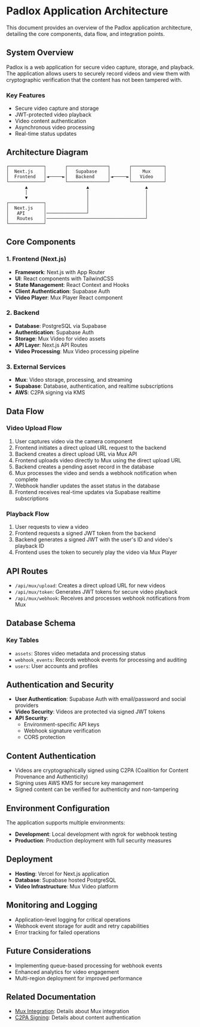 # Padlox Application Architecture

This document provides an overview of the Padlox application architecture, detailing the core components, data flow, and integration points.

## System Overview

Padlox is a web application for secure video capture, storage, and playback. The application allows users to securely record videos and view them with cryptographic verification that the content has not been tampered with.

### Key Features

- Secure video capture and storage
- JWT-protected video playback
- Video content authentication
- Asynchronous video processing
- Real-time status updates

## Architecture Diagram

```
┌─────────────┐       ┌───────────────┐       ┌────────────┐
│  Next.js    │       │   Supabase    │       │    Mux     │
│  Frontend   │◄─────►│   Backend     │◄─────►│   Video    │
└─────────────┘       └───────────────┘       └────────────┘
       ▲                      ▲                     ▲
       │                      │                     │
       ▼                      │                     │
┌─────────────┐               │                     │
│  Next.js    │               │                     │
│   API       │───────────────┘                     │
│   Routes    │─────────────────────────────────────┘
└─────────────┘
```

## Core Components

### 1. Frontend (Next.js)

- **Framework**: Next.js with App Router
- **UI**: React components with TailwindCSS
- **State Management**: React Context and Hooks
- **Client Authentication**: Supabase Auth
- **Video Player**: Mux Player React component

### 2. Backend

- **Database**: PostgreSQL via Supabase
- **Authentication**: Supabase Auth
- **Storage**: Mux Video for video assets
- **API Layer**: Next.js API Routes
- **Video Processing**: Mux Video processing pipeline

### 3. External Services

- **Mux**: Video storage, processing, and streaming
- **Supabase**: Database, authentication, and realtime subscriptions
- **AWS**: C2PA signing via KMS

## Data Flow

### Video Upload Flow

1. User captures video via the camera component
2. Frontend initiates a direct upload URL request to the backend
3. Backend creates a direct upload URL via Mux API
4. Frontend uploads video directly to Mux using the direct upload URL
5. Backend creates a pending asset record in the database
6. Mux processes the video and sends a webhook notification when complete
7. Webhook handler updates the asset status in the database
8. Frontend receives real-time updates via Supabase realtime subscriptions

### Playback Flow

1. User requests to view a video
2. Frontend requests a signed JWT token from the backend
3. Backend generates a signed JWT with the user's ID and video's playback ID
4. Frontend uses the token to securely play the video via Mux Player

## API Routes

- `/api/mux/upload`: Creates a direct upload URL for new videos
- `/api/mux/token`: Generates JWT tokens for secure video playback
- `/api/mux/webhook`: Receives and processes webhook notifications from Mux

## Database Schema

### Key Tables

- `assets`: Stores video metadata and processing status
- `webhook_events`: Records webhook events for processing and auditing
- `users`: User accounts and profiles

## Authentication and Security

- **User Authentication**: Supabase Auth with email/password and social providers
- **Video Security**: Videos are protected via signed JWT tokens
- **API Security**: 
  - Environment-specific API keys
  - Webhook signature verification
  - CORS protection

## Content Authentication

- Videos are cryptographically signed using C2PA (Coalition for Content Provenance and Authenticity)
- Signing uses AWS KMS for secure key management
- Signed content can be verified for authenticity and non-tampering

## Environment Configuration

The application supports multiple environments:

- **Development**: Local development with ngrok for webhook testing
- **Production**: Production deployment with full security measures

## Deployment

- **Hosting**: Vercel for Next.js application
- **Database**: Supabase hosted PostgreSQL
- **Video Infrastructure**: Mux Video platform

## Monitoring and Logging

- Application-level logging for critical operations
- Webhook event storage for audit and retry capabilities
- Error tracking for failed operations

## Future Considerations

- Implementing queue-based processing for webhook events
- Enhanced analytics for video engagement
- Multi-region deployment for improved performance

## Related Documentation

- [Mux Integration](./MUX_INTEGRATION.md): Details about Mux integration
- [C2PA Signing](./C2PA_SIGNING.md): Details about content authentication 